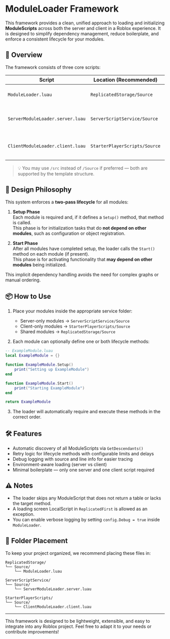 # ModuleLoader Framework

This framework provides a clean, unified approach to loading and initializing **ModuleScripts** across both the server and client in a Roblox experience. It is designed to simplify dependency management, reduce boilerplate, and enforce a consistent lifecycle for your modules.

## 🚀 Overview

The framework consists of three core scripts:

| Script                      | Location (Recommended)              | Purpose                          |
|----------------------------|-------------------------------------|----------------------------------|
| `ModuleLoader.luau`        | `ReplicatedStorage/Source`          | Shared loader logic              |
| `ServerModuleLoader.server.luau` | `ServerScriptService/Source`     | Entry point for server modules   |
| `ClientModuleLoader.client.luau` | `StarterPlayerScripts/Source`    | Entry point for client modules   |

> 💡 You may use `/src` instead of `/Source` if preferred — both are supported by the template structure.

## 🧠 Design Philosophy

This system enforces a **two-pass lifecycle** for all modules:

1. **Setup Phase**  
   Each module is required and, if it defines a `Setup()` method, that method is called.  
   This phase is for initialization tasks that do **not depend on other modules**, such as configuration or object registration.

2. **Start Phase**  
   After all modules have completed setup, the loader calls the `Start()` method on each module (if present).  
   This phase is for activating functionality that **may depend on other modules** being initialized.

This implicit dependency handling avoids the need for complex graphs or manual ordering.

## 📦 How to Use

1. Place your modules inside the appropriate service folder:
   - Server-only modules → `ServerScriptService/Source`
   - Client-only modules → `StarterPlayerScripts/Source`
   - Shared modules → `ReplicatedStorage/Source`

2. Each module can optionally define one or both lifecycle methods:

```lua
-- ExampleModule.luau
local ExampleModule = {}

function ExampleModule.Setup()
    print("Setting up ExampleModule")
end

function ExampleModule.Start()
    print("Starting ExampleModule")
end

return ExampleModule
```

3. The loader will automatically require and execute these methods in the correct order.

## 🛠️ Features
- Automatic discovery of all ModuleScripts via `GetDescendants()`
- Retry logic for lifecycle methods with configurable limits and delays
- Debug logging with source and line info for easier tracing
- Environment-aware loading (server vs client)
- Minimal boilerplate — only one server and one client script required

## ⚠️ Notes
- The loader skips any ModuleScript that does not return a table or lacks the target method.
- A loading screen LocalScript in `ReplicatedFirst` is allowed as an exception.
- You can enable verbose logging by setting `config.Debug = true` inside `ModuleLoader`.

## 📁 Folder Placement
To keep your project organized, we recommend placing these files in:

```
ReplicatedStorage/
└── Source/
    └── ModuleLoader.luau

ServerScriptService/
└── Source/
    └── ServerModuleLoader.server.luau

StarterPlayerScripts/
└── Source/
    └── ClientModuleLoader.client.luau
```

---

This framework is designed to be lightweight, extensible, and easy to integrate into any Roblox project. Feel free to adapt it to your needs or contribute improvements!
